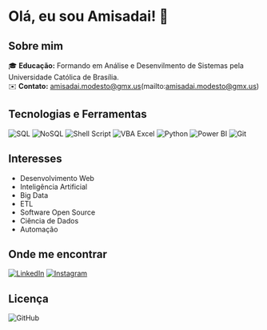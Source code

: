 # Olá, eu sou Amisadai! 👋

## Sobre mim

🎓 **Educação:** Formando em Análise e Desenvilmento de Sistemas pela Universidade Católica de Brasília.  
✉️ **Contato:** amisadai.modesto@gmx.us(mailto:amisadai.modesto@gmx.us)

## Tecnologias e Ferramentas

![SQL](https://img.shields.io/badge/SQL-336791?style=for-the-badge&logo=postgresql&logoColor=white)
![NoSQL](https://img.shields.io/badge/NoSQL-005571?style=for-the-badge&logo=mongodb&logoColor=white)
![Shell Script](https://img.shields.io/badge/Shell_Script-4EAA25?style=for-the-badge&logo=gnu-bash&logoColor=white)
![VBA Excel](https://img.shields.io/badge/VBA%20Excel-217346?style=for-the-badge&logo=microsoft&logoColor=white)
![Python](https://img.shields.io/badge/Python-3776AB?style=for-the-badge&logo=python&logoColor=white)
![Power BI](https://img.shields.io/badge/Power_BI-F2C811?style=for-the-badge&logo=power-bi&logoColor=black)
![Git](https://img.shields.io/badge/Git-F05032?style=for-the-badge&logo=git&logoColor=white)

## Interesses

- Desenvolvimento Web
- Inteligência Artificial
- Big Data
- ETL
- Software Open Source
- Ciência de Dados
- Automação

## Onde me encontrar

[![LinkedIn](https://img.shields.io/badge/LinkedIn-0077B5?style=for-the-badge&logo=linkedin&logoColor=white)](https://www.linkedin.com/in/amisadai-modesto/)
[![Instagram](https://img.shields.io/badge/Instagram-E4405F?style=for-the-badge&logo=instagram&logoColor=white)](https://instagram.com/amisadai.modesto)

## Licença

![GitHub](https://img.shields.io/github/license/https://github.com/amisadaimodesto/amisadaimodesto/amisadaimodesto?style=for-the-badge)


<!---
amisadaimodesto/amisadaimodesto is a ✨ special ✨ repository because its `README.md` (this file) appears on your GitHub profile.
You can click the Preview link to take a look at your changes.
--->
